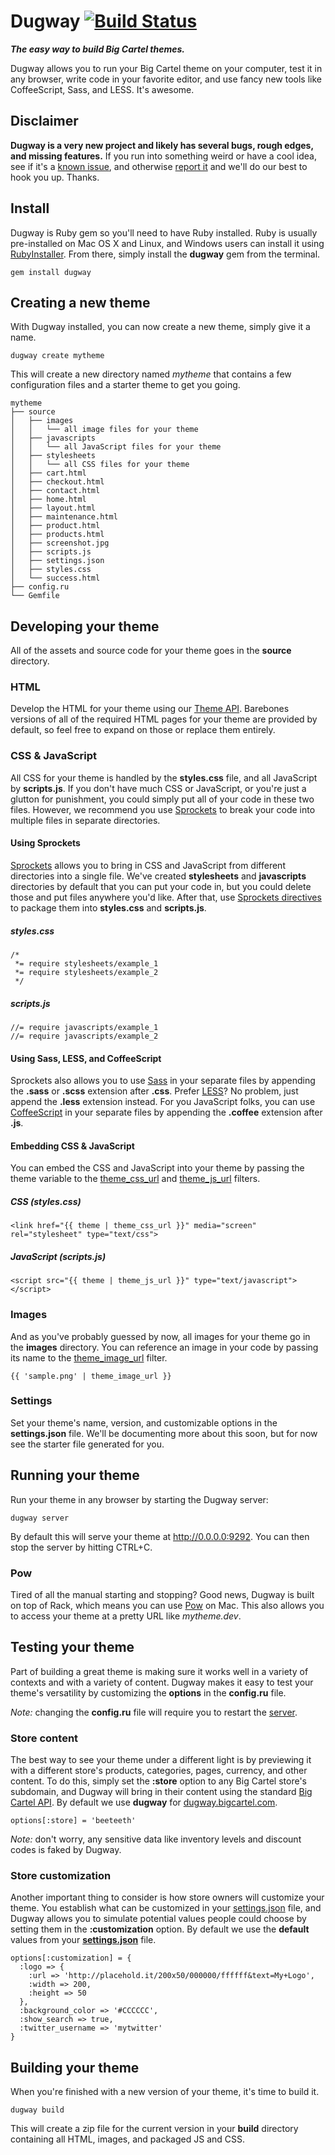 # Dugway [![Build Status](https://travis-ci.org/bigcartel/dugway.png)](https://travis-ci.org/bigcartel/dugway)

**_The easy way to build Big Cartel themes._**

Dugway allows you to run your Big Cartel theme on your computer, test it in any browser, write code in your favorite editor, and use fancy new tools like CoffeeScript, Sass, and LESS. It's awesome.

## Disclaimer

**Dugway is a very new project and likely has several bugs, rough edges, and missing features.** If you run into something weird or have a cool idea, see if it's a [known issue](https://github.com/bigcartel/dugway/issues), and otherwise [report it](https://github.com/bigcartel/dugway/issues/new) and we'll do our best to hook you up. Thanks.

## Install

Dugway is Ruby gem so you'll need to have Ruby installed. Ruby is usually pre-installed on Mac OS X and Linux, and Windows users can install it using [RubyInstaller](http://rubyinstaller.org). From there, simply install the **dugway** gem from the terminal.

    gem install dugway

## Creating a new theme

With Dugway installed, you can now create a new theme, simply give it a name.

    dugway create mytheme

This will create a new directory named *mytheme* that contains a few configuration files and a starter theme to get you going.

    mytheme
    ├── source
    │   ├── images
    │   │   └── all image files for your theme
    │   ├── javascripts
    │   │   └── all JavaScript files for your theme
    │   ├── stylesheets
    │   │   └── all CSS files for your theme
    │   ├── cart.html
    │   ├── checkout.html
    │   ├── contact.html
    │   ├── home.html
    │   ├── layout.html
    │   ├── maintenance.html
    │   ├── product.html
    │   ├── products.html
    │   ├── screenshot.jpg
    │   ├── scripts.js
    │   ├── settings.json
    │   ├── styles.css
    │   └── success.html
    ├── config.ru
    └── Gemfile


## Developing your theme

All of the assets and source code for your theme goes in the **source** directory.

### HTML

Develop the HTML for your theme using our [Theme API](http://help.bigcartel.com/customer/portal/articles/772788-creating-a-custom-theme). Barebones versions of all of the required HTML pages for your theme are provided by default, so feel free to expand on those or replace them entirely.

### CSS & JavaScript

All CSS for your theme is handled by the **styles.css** file, and all JavaScript by **scripts.js**. If you don't have much CSS or JavaScript, or you're just a glutton for punishment, you could simply put all of your code in these two files. However, we recommend you use [Sprockets](http://getsprockets.org) to break your code into multiple files in separate directories.

#### Using Sprockets

[Sprockets](http://getsprockets.org) allows you to bring in CSS and JavaScript from different directories into a single file. We've created **stylesheets** and **javascripts** directories by default that you can put your code in, but you could delete those and put files anywhere you'd like. After that, use [Sprockets directives](https://github.com/sstephenson/sprockets#the-directive-processor) to package them into **styles.css** and **scripts.js**.

##### styles.css

    /*
     *= require stylesheets/example_1
     *= require stylesheets/example_2
     */

##### scripts.js

    //= require javascripts/example_1
    //= require javascripts/example_2

#### Using Sass, LESS, and CoffeeScript

Sprockets also allows you to use [Sass](http://sass-lang.com) in your separate files by appending the **.sass** or **.scss** extension after **.css**. Prefer [LESS](http://lesscss.org)? No problem, just append the **.less** extension instead. For you JavaScript folks, you can use [CoffeeScript](http://coffeescript.org) in your separate files by appending the **.coffee** extension after **.js**.

#### Embedding CSS & JavaScript

You can embed the CSS and JavaScript into your theme by passing the theme variable to the [theme_css_url](http://help.bigcartel.com/customer/portal/articles/772749-filters#url) and [theme_js_url](http://help.bigcartel.com/customer/portal/articles/772749-filters#url) filters.

##### CSS (styles.css)

    <link href="{{ theme | theme_css_url }}" media="screen" rel="stylesheet" type="text/css">

##### JavaScript (scripts.js)

    <script src="{{ theme | theme_js_url }}" type="text/javascript"></script>

### Images

And as you've probably guessed by now, all images for your theme go in the **images** directory. You can reference an image in your code by passing its name to the [theme_image_url](http://help.bigcartel.com/customer/portal/articles/772749-filters#url) filter.

    {{ 'sample.png' | theme_image_url }}

### Settings

Set your theme's name, version, and customizable options in the **settings.json** file. We'll be documenting more about this soon, but for now see the starter file generated for you.

## Running your theme

Run your theme in any browser by starting the Dugway server:

    dugway server

By default this will serve your theme at http://0.0.0.0:9292. You can then stop the server by hitting CTRL+C.

### Pow

Tired of all the manual starting and stopping? Good news, Dugway is built on top of Rack, which means you can use [Pow](http://pow.cx) on Mac. This also allows you to access your theme at a pretty URL like _mytheme.dev_.

## Testing your theme

Part of building a great theme is making sure it works well in a variety of contexts and with a variety of content. Dugway makes it easy to test your theme's versatility by customizing the **options** in the **config.ru** file. 

*Note:* changing the **config.ru** file will require you to restart the [server](#running-your-theme).

### Store content

The best way to see your theme under a different light is by previewing it with a different store's products, categories, pages, currency, and other content. To do this, simply set the **:store** option to any Big Cartel store's subdomain, and Dugway will bring in their content using the standard [Big Cartel API](http://help.bigcartel.com/customer/portal/articles/772771-api). By default we use **dugway** for [dugway.bigcartel.com](http://dugway.bigcartel.com).

    options[:store] = 'beeteeth'

*Note:* don't worry, any sensitive data like inventory levels and discount codes is faked by Dugway.

### Store customization

Another important thing to consider is how store owners will customize your theme. You establish what can be customized in your [settings.json](#settings) file, and Dugway allows you to simulate potential values people could choose by setting them in the **:customization** option. By default we use the **default** values from your **[settings.json](#settings)** file.

    options[:customization] = {
      :logo => {
        :url => 'http://placehold.it/200x50/000000/ffffff&text=My+Logo',
        :width => 200,
        :height => 50
      },
      :background_color => '#CCCCCC',
      :show_search => true,
      :twitter_username => 'mytwitter'
    }

## Building your theme

When you're finished with a new version of your theme, it's time to build it.

    dugway build

This will create a zip file for the current version in your **build** directory containing all HTML, images, and packaged JS and CSS.
